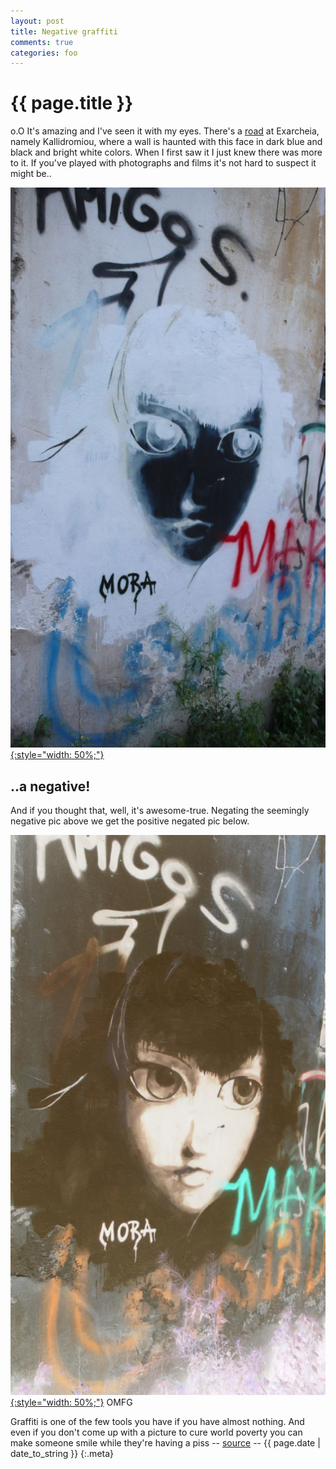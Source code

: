 ```yaml
---
layout: post
title: Negative graffiti
comments: true
categories: foo
---
```


{{ page.title }}
================
o.O It's amazing and I've seen it with my eyes.
There's a [road] at Exarcheia, namely Kallidromiou, where a wall is haunted with
this face in dark blue and black and bright white colors.
When I first saw it I just knew there was more to it.
If you've played with photographs and films
it's not hard to suspect it might be..

[![original]{:style="width: 50%;"}][original]

..a negative!
-------------

And if you thought that, well, it's awesome-true.
Negating the seemingly negative pic above we get the positive negated pic below.

[![negated]{:style="width: 50%;"}][negated]
OMFG

Graffiti is one of the few tools you have if you have almost nothing.
And even if you don't come up with a picture to cure world poverty you can
make someone smile while they're having a piss -- [source][src] -- {{ page.date | date_to_string }}
{:.meta}

[road]: http://goo.gl/maps/FgZR
[original]: /files/images/original.png
[negated]: /files/images/negated.png
[src]: http://valiacaldadog.blogspot.com/2011/05/blog-post_07.html
